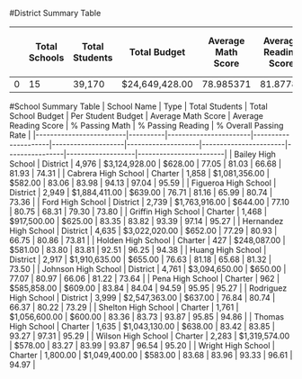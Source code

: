 

#District Summary Table

|   | Total Schools | Total Students | Total Budget   | Average Math Score | Average Reading Score | % Passing Math | % Passing Reading | % Overall Passing Rate |
|---|---------------|----------------|----------------|--------------------|-----------------------|----------------|-------------------|------------------------|
| 0 | 15            | 39,170         | $24,649,428.00 | 78.985371          | 81.87784              | 74.98%         | 85.81%            | 80.43%                 |

#School Summary Table
| School   Name           | Type     | Total Students        | Total School Budget | Per Student Budget | Average Math Score | Average Reading Score | % Passing Math | % Passing Reading | % Overall Passing Rate |
|-------------------------|----------|-----------------------|---------------------|--------------------|--------------------|-----------------------|----------------|-------------------|------------------------|
| Bailey   High School    | District |                4,976  |      $3,124,928.00  |            $628.00 |              77.05 |                 81.03 |          66.68 |             81.93 |                  74.31 |
| Cabrera   High School   | Charter  |                1,858  |      $1,081,356.00  |            $582.00 |              83.06 |                 83.98 |          94.13 |             97.04 |                  95.59 |
| Figueroa   High School  | District |                2,949  |      $1,884,411.00  |            $639.00 |              76.71 |                 81.16 |          65.99 |             80.74 |                  73.36 |
| Ford High   School      | District |                2,739  |      $1,763,916.00  |            $644.00 |              77.10 |                 80.75 |          68.31 |             79.30 |                  73.80 |
| Griffin   High School   | Charter  |                1,468  |        $917,500.00  |            $625.00 |              83.35 |                 83.82 |          93.39 |             97.14 |                  95.27 |
| Hernandez   High School | District |                4,635  |      $3,022,020.00  |            $652.00 |              77.29 |                 80.93 |          66.75 |             80.86 |                  73.81 |
| Holden   High School    | Charter  |                  427  |        $248,087.00  |            $581.00 |              83.80 |                 83.81 |          92.51 |             96.25 |                  94.38 |
| Huang High   School     | District |                2,917  |      $1,910,635.00  |            $655.00 |              76.63 |                 81.18 |          65.68 |             81.32 |                  73.50 |
| Johnson   High School   | District |                4,761  |      $3,094,650.00  |            $650.00 |              77.07 |                 80.97 |          66.06 |             81.22 |                  73.64 |
| Pena High   School      | Charter  |                  962  |        $585,858.00  |            $609.00 |              83.84 |                 84.04 |          94.59 |             95.95 |                  95.27 |
| Rodriguez   High School | District |                3,999  |      $2,547,363.00  |            $637.00 |              76.84 |                 80.74 |          66.37 |             80.22 |                  73.29 |
| Shelton   High School   | Charter  |                1,761  |      $1,056,600.00  |            $600.00 |              83.36 |                 83.73 |          93.87 |             95.85 |                  94.86 |
| Thomas   High School    | Charter  |                1,635  |      $1,043,130.00  |            $638.00 |              83.42 |                 83.85 |          93.27 |             97.31 |                  95.29 |
| Wilson   High School    | Charter  |                2,283  |      $1,319,574.00  |            $578.00 |              83.27 |                 83.99 |          93.87 |             96.54 |                  95.20 |
| Wright   High School    | Charter  |             1,800.00  |      $1,049,400.00  |            $583.00 |              83.68 |                 83.96 |          93.33 |             96.61 |                  94.97 |
